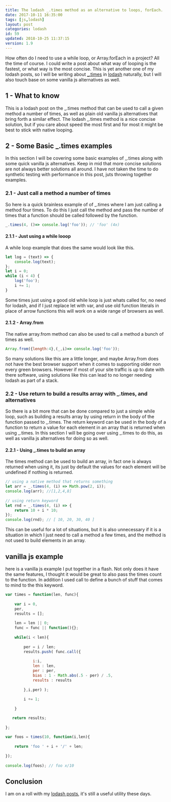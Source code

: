 ```yaml
---
title: The lodash _.times method as an alternative to loops, forEach.
date: 2017-10-11 16:35:00
tags: [js,lodash]
layout: post
categories: lodash
id: 59
updated: 2018-10-25 11:37:15
version: 1.9
---
```


How often do I need to use a while loop, or Array.forEach in a project? All the time of course. I could write a post about what way of looping is the fastest, or what way is the most concise. This is yet another one of my lodash posts, so I will be writing about [\_.times](https://lodash.com/docs/4.17.4#times) in [lodash](https://lodash.com/) naturally, but I will also touch base on some vanilla js alternatives as well.

<!-- more -->

## 1 - What to know

This is a lodash post on the \_.times method that can be used to call a given method a number of times, as well as plain old vanilla js alternatives that bring forth a similar effect. The lodash \_.times method is a nice concise solution, but if you care about speed the most first and for most it might be best to stick with native looping.

## 2 - Some Basic \_.times examples

In this section I will be covering some basic examples of \_.times along with some quick vanilla js alternatives. Keep in mid that more concise solutions are not always better solutions all around. I have not taken the time to do synthetic testing with performance in this post, juts throwing together examples.

### 2.1 - Just call a method a number of times

So here is a quick brainless example of of \_.times where I am just calling a method four times. To do this I just call the method and pass the number of times that a function should be called followed by the function.

```js
_.times(4, ()=> console.log('foo')); // 'foo' (4x)
```
#### 2.1.1 - Just using a while looop

A while loop example that does the same would look like this.

```js
let log = (text) => {
    console.log(text);
};
let i = 0;
while (i < 4) {
    log('foo');
    i += 1;
}
```

Some times just using a good old while loop is just whats called for, no need for lodash, and if I just replace let with var, and use old function literals in place of arrow functions this will work on a wide range of browsers as well.

#### 2.1.2 - Array.from

The native array.from method can also be used to call a method a bunch of times as well.

```js
Array.from({length:4},(_,i)=> console.log('foo'));
```

So many solutions like this are a little longer, and maybe Array.from does not have the best browser support when it comes to supporting older non every green browsers. However if most of your site traffic is up to date with there software, using solutions like this can lead to no longer needing lodash as part of a stack.

### 2.2 - Use return to build a results array with \_.times, and alternatives

So there is a bit more that can be done compared to just a simple while loop, such as building a results array by using return in the body of the function passed to \_.times. The return keyword can be used in the body of a function to return a value for each element in an array that is returned when using \_.times. In this section I will be going over using \_.times to do this, as well as vanilla js alternatives for doing so as well.

#### 2.2.1 - Using \_.times to build an array

The times method can be used to build an array, in fact one is always returned when using it, its just by default the values for each element will be undefined if nothing is returned.

```js
// using a native method that returns something
let arr = _.times(4, (i) => Math.pow(2, i));
console.log(arr); //[1,2,4,8]
 
// using return keyword
let rnd = _.times(4, (i) => {
    return 10 + i * 10;
});
console.log(rnd); // [ 10, 20, 30, 40 ]
```

This can be useful for a lot of situations, but it is also unnecessary if it is a situation in which I just need to call a method a few times, and the method is not used to build elements in an array.

## vanilla js example

here is a vanilla js example I put together in a flash. Not only does it have the same features, I thought it would be great to also pass the times count to the function. In addition I used call to define a bunch of stuff that comes to mind to the this keyword.

```js
var times = function(len, func){
 
    var i = 0,
    per,
    results = [];
 
    len = len || 0;
    func = func || function(){};
 
    while(i < len){
 
        per = i / len;
        results.push( func.call({
 
            i:i,
            len : len,
            per : per,
            bias : 1 - Math.abs(.5 - per) / .5,
            results : results
 
        },i,per) );
 
        i += 1;
 
    }

   return results;
 
};
 
var foos = times(10, function(i,len){
 
    return 'foo ' + i + '/' + len;
 
});
 
console.log(foos); // foo x/10
```

## Conclusion

I am on a roll with my [lodash posts](/categories/lodash/), it's still a useful utility these days.